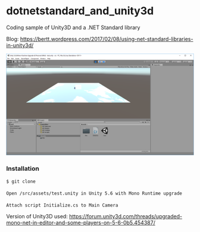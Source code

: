 # dotnetstandard_and_unity3d
Coding sample of Unity3D and a .NET Standard library

Blog: https://bertt.wordpress.com/2017/02/08/using-net-standard-libraries-in-unity3d/

![map](map.png) 

### Installation

```
$ git clone

Open /src/assets/test.unity in Unity 5.6 with Mono Runtime upgrade

Attach script Initialize.cs to Main Camera
```

Version of Unity3D used: https://forum.unity3d.com/threads/upgraded-mono-net-in-editor-and-some-players-on-5-6-0b5.454387/


